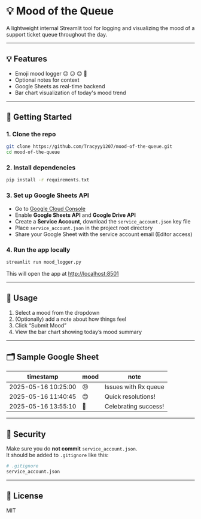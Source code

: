 # 💡 Mood of the Queue

A lightweight internal Streamlit tool for logging and visualizing the mood of a support ticket queue throughout the day.

---

## 💡 Features

- Emoji mood logger 😠 😕 😊 🎉
- Optional notes for context
- Google Sheets as real-time backend
- Bar chart visualization of today's mood trend

---

## 🚀 Getting Started

### 1. Clone the repo

```bash
git clone https://github.com/Tracyyy1207/mood-of-the-queue.git
cd mood-of-the-queue
```

### 2. Install dependencies

```bash
pip install -r requirements.txt
```

### 3. Set up Google Sheets API

- Go to [Google Cloud Console](https://console.cloud.google.com/)
- Enable **Google Sheets API** and **Google Drive API**
- Create a **Service Account**, download the `service_account.json` key file
- Place `service_account.json` in the project root directory
- Share your Google Sheet with the service account email (Editor access)

### 4. Run the app locally

```bash
streamlit run mood_logger.py
```

This will open the app at [http://localhost:8501](http://localhost:8501)

---

## 📝 Usage

1. Select a mood from the dropdown
2. (Optionally) add a note about how things feel
3. Click “Submit Mood”
4. View the bar chart showing today’s mood summary

---

## 🗂 Sample Google Sheet

| timestamp           | mood | note                    |
|---------------------|------|-------------------------|
| 2025-05-16 10:25:00 | 😠   | Issues with Rx queue    |
| 2025-05-16 11:40:45 | 😊   | Quick resolutions!      |
| 2025-05-16 13:55:10 | 🎉   | Celebrating success!    |

---

## 🔐 Security

Make sure you do **not commit** `service_account.json`.  
It should be added to `.gitignore` like this:

```bash
# .gitignore
service_account.json
```

---

## 📄 License

MIT

